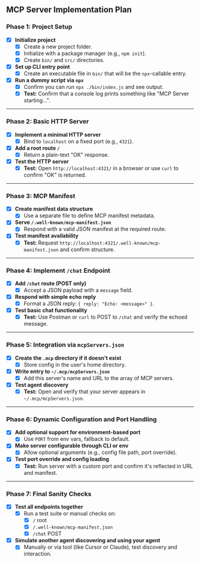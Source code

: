## MCP Server Implementation Plan

### Phase 1: Project Setup

- [x] **Initialize project**
    - [x] Create a new project folder.
    - [x] Initialize with a package manager (e.g., `npm init`).
    - [x] Create `bin/` and `src/` directories.
- [x] **Set up CLI entry point**
    - [x] Create an executable file in `bin/` that will be the `npx`-callable entry.
- [x] **Run a dummy script via `npx`**
    - [x] Confirm you can run `npx ./bin/index.js` and see output.
    - [x] **Test:** Confirm that a console log prints something like "MCP Server starting…".

---

### Phase 2: Basic HTTP Server

- [x] **Implement a minimal HTTP server**
    - [x] Bind to `localhost` on a fixed port (e.g., `4321`).
- [x] **Add a root route `/`**
    - [x] Return a plain-text "OK" response.
- [x] **Test the HTTP server**
    - [x] **Test:** Open `http://localhost:4321/` in a browser or use `curl` to confirm "OK" is returned.

---

### Phase 3: MCP Manifest

- [x] **Create manifest data structure**
    - [x] Use a separate file to define MCP manifest metadata.
- [x] **Serve `/.well-known/mcp-manifest.json`**
    - [x] Respond with a valid JSON manifest at the required route.
- [x] **Test manifest availability**
    - [x] **Test:** Request `http://localhost:4321/.well-known/mcp-manifest.json` and confirm structure.

---

### Phase 4: Implement `/chat` Endpoint

- [x] **Add `/chat` route (POST only)**
    - [x] Accept a JSON payload with a `message` field.
- [x] **Respond with simple echo reply**
    - [x] Format a JSON reply: `{ reply: "Echo: <message>" }`.
- [x] **Test basic chat functionality**
    - [x] **Test:** Use Postman or `curl` to POST to `/chat` and verify the echoed message.

---

### Phase 5: Integration via `mcpServers.json`

- [x] **Create the `.mcp` directory if it doesn't exist**
    - [x] Store config in the user's home directory.
- [x] **Write entry to `~/.mcp/mcpServers.json`**
    - [x] Add this server's name and URL to the array of MCP servers.
- [x] **Test agent discovery**
    - [x] **Test:** Open and verify that your server appears in `~/.mcp/mcpServers.json`.

---

### Phase 6: Dynamic Configuration and Port Handling

- [x] **Add optional support for environment-based port**
    - [x] Use `PORT` from env vars, fallback to default.
- [x] **Make server configurable through CLI or env**
    - [x] Allow optional arguments (e.g., config file path, port override).
- [x] **Test port override and config loading**
    - [x] **Test:** Run server with a custom port and confirm it's reflected in URL and manifest.

---

### Phase 7: Final Sanity Checks

- [x] **Test all endpoints together**
    - [x] Run a test suite or manual checks on:
        - [x] `/` root
        - [x] `/.well-known/mcp-manifest.json`
        - [x] `/chat` POST
- [x] **Simulate another agent discovering and using your agent**
    - [x] Manually or via tool (like Cursor or Claude), test discovery and interaction. 
